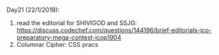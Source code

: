 Day21 (22/1/2019): 

1. read the editorial for SHIVIGOD and SSJG: https://discuss.codechef.com/questions/144196/brief-editorials-ico-preparatory-mega-contest-icop1904
2. Columnar Cipher: CSS pracs